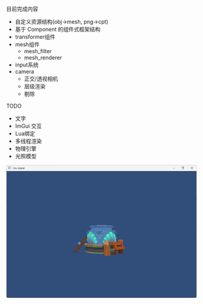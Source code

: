 目前完成内容

- 自定义资源结构(obj->mesh, png->cpt)
- 基于 Component 的组件式框架结构
- transformer组件
- mesh组件
  - mesh_filter
  - mesh_renderer
- input系统
- camera
  - 正交/透视相机
  - 层级渲染
  - 剔除

TODO
- 文字
- ImGui 交互
- Lua绑定
- 多线程渲染
- 物理引擎
- 光照模型


![demo0](./image/demo0.png)